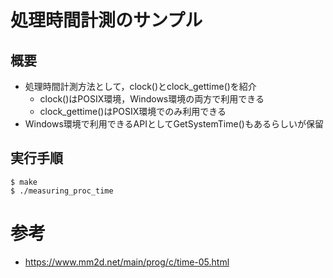 # 処理時間計測のサンプル

## 概要

* 処理時間計測方法として，clock()とclock_gettime()を紹介  
	* clock()はPOSIX環境，Windows環境の両方で利用できる  
	* clock_gettime()はPOSIX環境でのみ利用できる
* Windows環境で利用できるAPIとしてGetSystemTime()もあるらしいが保留

## 実行手順

	$ make
	$ ./measuring_proc_time

# 参考

* https://www.mm2d.net/main/prog/c/time-05.html

